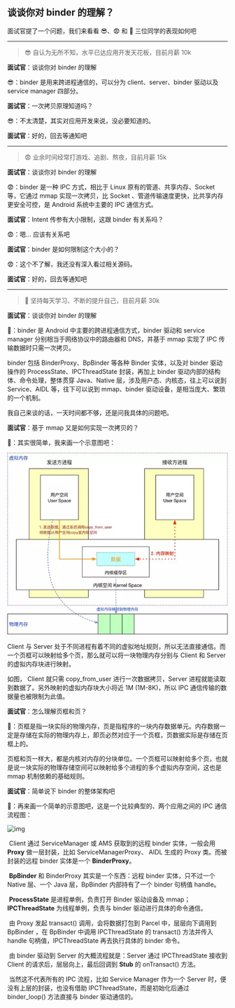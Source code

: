 ## 谈谈你对 binder 的理解？

面试官提了一个问题，我们来看看 😎、😨 和 🤔️ 三位同学的表现如何吧

------

> 😎 自认为无所不知，水平已达应用开发天花板，目前月薪 10k

**面试官**️：谈谈你对 binder 的理解

😎：binder 是用来跨进程通信的，可以分为 client、server、binder 驱动以及 service manager 四部分。

**面试官**：一次拷贝原理知道吗？

😎：不太清楚，其实对应用开发来说，没必要知道的。

**面试官**：好的，回去等通知吧



------

> 😨 业余时间经常打游戏、追剧、熬夜，目前月薪 15k

**面试官**：谈谈你对 binder 的理解

😨：binder 是一种 IPC 方式，相比于 Linux 原有的管道、共享内存、Socket 等，它通过 mmap 实现一次拷贝，比 Socket 、管道传输速度更快，比共享内存更安全可控，是 Android 系统中主要的 IPC 通信方式。

**面试官**：Intent 传参有大小限制，这跟 binder 有关系吗？

😨：嗯... 应该有关系吧

**面试官**：binder 是如何限制这个大小的？

😨：这个不了解，我还没有深入看过相关源码。

**面试官**：好的，回去等通知吧



------

> 🤔️ 坚持每天学习、不断的提升自己，目前月薪 30k

**面试官**：谈谈你对 binder 的理解

🤔️：binder 是 Android 中主要的跨进程通信方式，binder 驱动和 service manager 分别相当于网络协议中的路由器和 DNS，并基于 mmap 实现了 IPC 传输数据时只需一次拷贝。

binder 包括 BinderProxy、BpBinder 等各种 Binder 实体，以及对 binder 驱动操作的 ProcessState、IPCThreadState 封装，再加上 binder 驱动内部的结构体、命令处理，整体贯穿 Java、Native 层，涉及用户态、内核态，往上可以说到 Service、AIDL 等，往下可以说到 mmap、binder 驱动设备，是相当庞大、繁琐的一个机制。

我自己来谈的话，一天时间都不够，还是问我具体的问题吧。

**面试官**：基于 mmap 又是如何实现一次拷贝的？

🤔️：其实很简单，我来画一个示意图吧：

![img](img/2-2.jpg)

Client 与 Server 处于不同进程有着不同的虚拟地址规则，所以无法直接通信。而一个页框可以映射给多个页，那么就可以将一块物理内存分别与 Client 和 Server 的虚拟内存块进行映射。

如图， Client 就只需 copy_from_user 进行一次数据拷贝，Server 进程就能读取到数据了。另外映射的虚拟内存块大小将近 1M (1M-8K)，所以 IPC 通信传输的数据量也被限制为此值。

**面试官**：怎么理解页框和页？ 

🤔️：页框是指一块实际的物理内存，页是指程序的一块内存数据单元。内存数据一定是存储在实际的物理内存上，即页必然对应于一个页框，页数据实际是存储在页框上的。

页框和页一样大，都是内核对内存的分块单位。一个页框可以映射给多个页，也就是说一块实际的物理存储空间可以映射给多个进程的多个虚拟内存空间，这也是 mmap 机制依赖的基础规则。

**面试官**：简单说下 binder 的整体架构吧

🤔️：再来画一个简单的示意图吧，这是一个比较典型的、两个应用之间的 IPC 通信流程图：

![img](https://mmbiz.qpic.cn/sz_mmbiz_png/af0927004qrz9gGbgaNC9Qe4ec8rbR1ibfPBPIyHNnQ64saicm2GD09OeUnSg5ZiaxCxiaDickCyibRyuZYBfF4FGibtQ/640?wx_fmt=png&tp=webp&wxfrom=5&wx_lazy=1&wx_co=1)

​		Client 通过 ServiceManager 或 AMS 获取到的远程 binder 实体，一般会用 **Proxy** 做一层封装，比如 ServiceManagerProxy、 AIDL 生成的 Proxy 类。而被封装的远程 binder 实体是一个 **BinderProxy**。

​	**BpBinder** 和 BinderProxy 其实是一个东西：远程 binder 实体，只不过一个 Native 层、一个 Java 层，BpBinder 内部持有了一个 binder 句柄值 handle。

​	**ProcessState** 是进程单例，负责打开 Binder 驱动设备及 mmap；**IPCThreadState** 为线程单例，负责与 binder 驱动进行具体的命令通信。

​		由 Proxy 发起 transact() 调用，会将数据打包到 Parcel 中，层层向下调用到 BpBinder ，在 BpBinder 中调用 IPCThreadState 的 transact() 方法并传入 handle 句柄值，IPCThreadState 再去执行具体的 binder 命令。

​		由 binder 驱动到 Server 的大概流程就是：Server 通过 IPCThreadState 接收到 Client 的请求后，层层向上，最后回调到 **Stub** 的 onTransact() 方法。

​		当然这不代表所有的 IPC 流程，比如 Service Manager 作为一个 Server 时，便没有上层的封装，也没有借助 IPCThreadState，而是初始化后通过 binder_loop() 方法直接与 binder 驱动通信的。